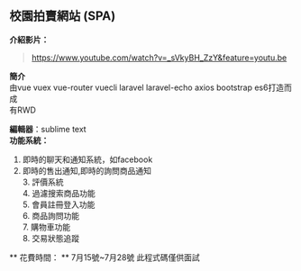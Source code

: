## 校園拍賣網站 (SPA) ##

**介紹影片：**
>https://www.youtube.com/watch?v=_sVkyBH_ZzY&feature=youtu.be

**簡介**  
由vue  vuex  vue-router  vuecli  laravel  laravel-echo  axios  bootstrap  es6打造而成  
有RWD  


**編輯器**：sublime  text  
  **功能系統：**  
   1.  即時的聊天和通知系統，如facebook   
   2.  即時的售出通知,即時的詢問商品通知  
	3.  評價系統  
	4.  過濾搜索商品功能  
	5.  會員註冊登入功能  
	6.  商品詢問功能  
	7.  購物車功能  
	8.  交易狀態追蹤  

 ** 花費時間： ** 7月15號~7月28號
此程式碼僅供面試